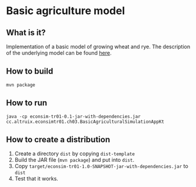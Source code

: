 Basic agriculture model
=======================
What is it?
-----------
Implementation of a basic model of growing wheat and rye. The description
of the underlying model can be found [here](altruix.cc/information-centric-model-of-economy/basic-model-of-agriculture/).

How to build
------------
`mvn package`

How to run
----------
`java -cp econsim-tr01-0.1-jar-with-dependencies.jar cc.altruix.econsimtr01.ch03.BasicAgriculturalSimulationAppKt`

How to create a distribution
----------------------------
1. Create a directory `dist` by copying `dist-template`
1. Build the JAR file (`mvn package`) and put into `dist`.
1. Copy `target/econsim-tr01-1.0-SNAPSHOT-jar-with-dependencies.jar` to `dist`
1. Test that it works.